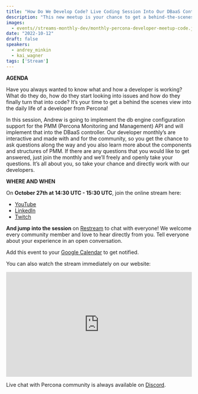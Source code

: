 ```yaml
---
title: "How Do We Develop Code? Live Coding Session Into Our DBaaS Controller- October 2022"
description: "This new meetup is your chance to get a behind-the-scenes view and to directly interact in person with our engineers. We’ll discuss development practices, tools, projects, frameworks, and many more engineering-focused topics that we are working on at Percona."
images:
  - events//streams-monthly-dev/monthly-percona-developer-meetup-code.jpg
date: "2022-10-12"
draft: false
speakers:
  - andrey_minkin
  - kai_wagner
tags: ['Stream']
---
```


**AGENDA**

Have you always wanted to know what and how a developer is working? What do they do, how do they start looking into issues and how do they finally turn that into code? It’s your time to get a behind the scenes view into the daily life of a developer from Percona! 

In this session, Andrew is going to implement the db engine configuration support for the PMM (Percona Monitoring and Management) API and will implement that into the DBaaS controller. Our developer monthly’s are interactive and made with and for the community, so you get the chance to ask questions along the way and you also learn more about the components and structures of PMM. If there are any questions that you would like to get answered, just join the monthly and we’ll freely and openly take your questions. It’s all about you, so take your chance and directly work with our developers. 

**WHERE AND WHEN**

On **October 27th at 14:30 UTC - 15:30 UTC**, join the online stream here:

* [YouTube](https://www.youtube.com/watch?v=m-FKVdzYm6k)
* [LinkedIn](https://www.linkedin.com/video/event/urn:li:ugcPost:6986354343889281024/)
* [Twitch](https://www.twitch.tv/perconacommunity)

**And jump into the session** on [Restream](https://app.restream.io/new-event-invitation/TkVBR1BNeXua3-wXmE1jiW1Anr82vDU/email) to chat with everyone! We welcome every community member and love to hear directly from you. Tell everyone about your experience in an open conversation.

Add this event to your [Google Calendar](https://calendar.google.com/event?action=TEMPLATE&tmeid=MjcyMHJkZnRjZ2RrdGVvZWlpMG04bHU3YzJfMjAyMjEwMjVUMTQwMDAwWiBjX3NsaG5uaTIxdm9wNnI2MWt0OGFpMjZsNjRnQGc&tmsrc=c_slhnni21vop6r61kt8ai26l64g%40group.calendar.google.com&scp=ALL) to get notified.

You can also watch the stream immediately on our website: 

<div style="padding:56.25% 0 0 0;position:relative;"><iframe src="https://player.restream.io/?token=1820632d6b004d84a0723632e6ba9980" allow="autoplay" allowfullscreen frameborder="0" style="position:absolute;top:0;left:0;width:100%;height:100%;"/></iframe></div>

Live chat with Percona community is always available on [Discord](http://per.co.na/discord).

